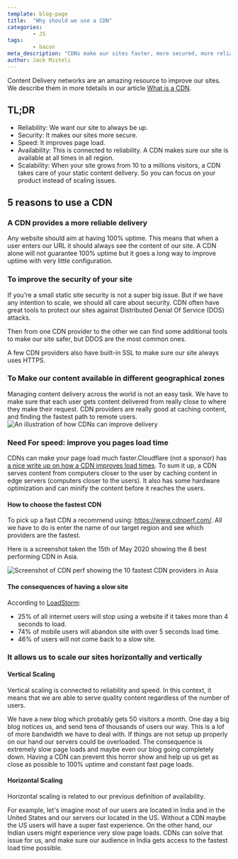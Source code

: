 ```yaml
---
template: blog-page
title:  "Why should we use a CDN"
categories:
		- JS
tags:
		- bacon
meta_description: "CDNs make our sites faster, more secured, more reliable and widely available."
author: Jack Misteli
---
```


Content Delivery networks are an amazing resource to improve our sites. We describe them in more tdetails in our article <a href="/web-development/cdn/what-is-a-cdn.html"> What is a CDN</a>.

## TL;DR

- Reliability: We want our site to always be up.
- Security: It makes our sites more secure.
- Speed: It improves page load.
- Availability: This  is connected to reliability. A CDN makes sure our site is available at all times in all region.
- Scalability: When your site grows from 10 to a millions visitors, a CDN takes care of your static content delivery. So you can focus on your product instead of scaling issues.

## 5 reasons to use a CDN

### A CDN provides a more reliable delivery

Any website should aim at having 100% uptime. This means that when a user enters our URL it should always see the content of our site. A CDN alone will not guarantee 100% uptime but it goes a long way to improve uptime with very little configuration.

### To improve the security of your site

If you're a small static site security is not a super big issue. But if we have any intention to scale, we should all care about security. CDN often have great tools to protect our sites against Distributed Denial Of Service (DOS) attacks.

Then from one CDN provider to the other we can find some additional tools to make our site safer, but DDOS are the most common ones.

A few CDN providers also have built-in SSL to make sure our site always uses HTTPS.

### To Make our content available in different geographical zones

Managing content delivery across the world is not an easy task. We have to make sure that each user gets content delivered from really close to where they make their request. CDN providers are really good at caching content, and finding the fastest path to remote users.
<img src='/assets/images/web-development/cdn-model.png' alt='An illustration of how CDNs can improve delivery'/>

### Need For speed: improve you pages load time

CDNs can make your page load much faster.Cloudflare (not a sponsor) has<a href="https://www.cloudflare.com/learning/cdn/performance/"> a nice write up on how a CDN improves load times</a>. To sum it up, a CDN serves content from computers closer to the user by caching content in edge servers (computers closer to the users). It also has some hardware optimization and can minify the content before it reaches the users.

#### How to choose the fastest CDN

To pick up a fast CDN a recommend using: <a href='https://www.cdnperf.com'><https://www.cdnperf.com/></a>. All we have to do is enter the name of our target region and see which providers are the fastest.

Here is a screenshot taken the 15th of May 2020 showing the 8 best performing CDN in Asia.

<img src='/assets/images/web-development/cdnperf-screenshot.JPG' alt='Screenshot of CDN perf showing the 10 fastest CDN providers in Asia'/>

#### The consequences of having a slow site

According to <a href='http://loadstorm.com/2014/04/infographic-web-performance-impacts-conversion-rates/'>LoadStorm</a>:

- 25% of all internet users will stop using  a website if it takes more than 4 seconds to load.
- 74% of mobile users will abandon site with over 5 seconds load time.
- 46% of users will not come back to a slow site.

### It allows us to scale our sites horizontally and vertically

#### Vertical Scaling

Vertical scaling is connected to reliability and speed. In this context, it means that we are able to serve quality content regardless of the number of users.

<p class='case-study'>
We have a new blog which probably gets 50 visitors a month. One day a big blog notices us, and send tens of thousands of users our way. This is a lof of more bandwidth we have to deal with. If things are not setup up properly on our hand our servers could be overloaded. The consequence is extremely slow page loads and maybe even our blog going completely down. Having a CDN can prevent this horror show and help up us get as close as possible to 100% uptime and constant fast page loads.
</p>

#### Horizontal Scaling

Horizontal scaling is related to our previous definition of availability.

<p class='case-study'>
 For example, let's imagine most of our users are located in India and in the United States and our servers our located in the US. Without a CDN maybe the US users will have a super fast experience. On the other hand, our Indian users might experience very slow page loads. CDNs can solve that issue for us, and make sure our audience in India gets access to the fastest load time possible.
</p>
